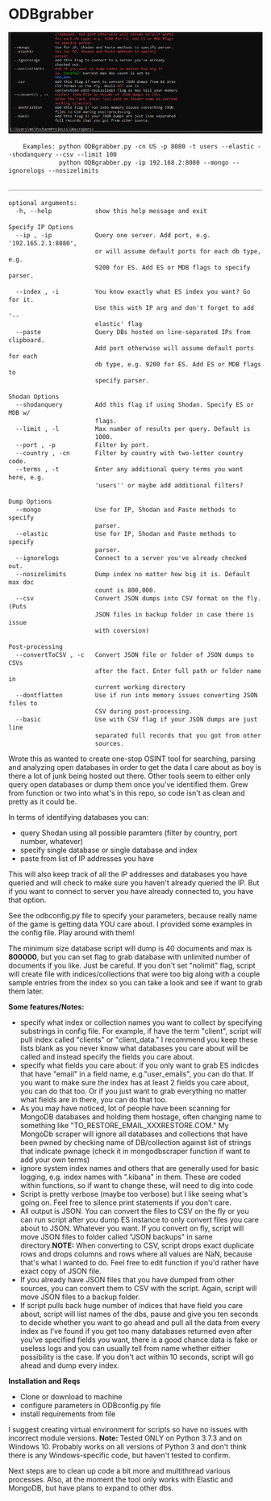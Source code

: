 # ODBgrabber
![](odbdemo2.gif)
```
    Examples: python ODBgrabber.py -cn US -p 8080 -t users --elastic --shodanquery --csv --limit 100
              python ODBgrabber.py -ip 192.168.2:8080 --mongo --ignorelogs --nosizelimits
    _____________________________________________________________________________

optional arguments:
  -h, --help            show this help message and exit

Specify IP Options
  --ip , -ip            Query one server. Add port, e.g. '192.165.2.1:8080',
                        or will assume default ports for each db type, e.g.
                        9200 for ES. Add ES or MDB flags to specify parser.

  --index , -i          You know exactly what ES index you want? Go for it.
                        Use this with IP arg and don't forget to add '--
                        elastic' flag
  --paste               Query DBs hosted on line-separated IPs from clipboard.
                        Add port otherwise will assume default ports for each
                        db type, e.g. 9200 for ES. Add ES or MDB flags to
                        specify parser.

Shodan Options
  --shodanquery         Add this flag if using Shodan. Specify ES or MDB w/
                        flags.
  --limit , -l          Max number of results per query. Default is
                        1000.
  --port , -p           Filter by port.
  --country , -cn       Filter by country with two-letter country code.
  --terms , -t          Enter any additional query terms you want here, e.g.
                        'users'' or maybe add additional filters?

Dump Options
  --mongo               Use for IP, Shodan and Paste methods to specify
                        parser.
  --elastic             Use for IP, Shodan and Paste methods to specify
                        parser.
  --ignorelogs          Connect to a server you've already checked out.
  --nosizelimits        Dump index no matter how big it is. Default max doc
                        count is 800,000.
  --csv                 Convert JSON dumps into CSV format on the fly. (Puts
                        JSON files in backup folder in case there is issue
                        with coversion)

Post-processing
  --convertToCSV , -c   Convert JSON file or folder of JSON dumps to CSVs
                        after the fact. Enter full path or folder name in
                        current working directory
  --dontflatten         Use if run into memory issues converting JSON files to
                        CSV during post-processing.
  --basic               Use with CSV flag if your JSON dumps are just line
                        separated full records that you got from other
                        sources.
 ```
Wrote this as wanted to create one-stop OSINT tool for searching, parsing and analyzing open databases in order to get the data I care about as boy is there a lot of junk being hosted out there. Other tools seem to either only query open databases or dump them once you've identified them. Grew from function or two into what's in this repo, so code isn't as clean and pretty as it could be.

In terms of identifying databases you can:
* query Shodan using all possible paramters (filter by country, port number, whatever)
* specify single database or single database and index
* paste from list of IP addresses you have

This will also keep track of all the IP addresses and databases you have queried and will check to make sure you haven't already queried the IP. But if you want to connect to server you have already connected to, you have that option.

See the odbconfig.py file to specify your parameters, because really name of the game is getting data YOU care about. I provided some examples in the config file. Play around with them!

The minimum size database script will dump is 40 documents and max is <b>800000</b>, but you can set flag to grab database with unlimited number of documents if you like. Just be careful. If you don't set "nolimit" flag, script will create file with indices/collections that were too big along with a couple sample entries from the index so you can take a look and see if want to grab them later.

<b>Some features/Notes:</b>
* specify what index or collection names you want to collect by specifying substrings in config file. For example, if have the term "client", script will pull index called "clients" or "client_data." I recommend you keep these lists blank as you never know what databases you care about will be called and instead specify the fields you care about.
* specify what fields you care about: if you only want to grab ES indicdes that have  "email" in a field name, e.g."user_emails", you can do that. If you want to make sure the index has at least 2 fields you care about, you can do that too. Or if you just want to grab everything no matter what fields are in there, you can do that too.
* As you may have noticed, lot of people have been scanning for MongoDB databases and holding them hostage, often changing name to something like "TO_RESTORE_EMAIL_XXXRESTORE.COM." My MongoDb scraper will ignore all databases and collections that have been pwned by checking name of DB/collection against list of strings that indicate pwnage (check it in mongodbscraper function if want to add your own terms)
* ignore system index names and others that are generally used for basic logging, e.g. index names with ".kibana" in them. These are coded within functions, so if want to change these, will need to dig into code
* Script is pretty verbose (maybe too verbose) but I like seeing what's going on. Feel free to silence print statements if you don't care.
* All output is JSON. You can convert the files to CSV on the fly or you can run script after you dump ES instance to only convert files you care about to JSON. Whatever you want. If you convert on fly, script will move JSON files to folder called "JSON backups" in same directory.<b>NOTE:</b> When converting to CSV, script drops exact duplicate rows and drops columns and rows where all values are NaN, because that's what I wanted to do. Feel free to edit function if you'd rather have exact copy of JSON file. 
* If you already have JSON files that you have dumped from other sources, you can convert them to CSV with the script. Again, script will move JSON files to a backup folder.
* If script pulls back huge number of indices that have field you care about, script will list names of the dbs, pause and give you ten seconds to decide whether you want to go ahead and pull all the data from every index as I've found if you get too many databases returned even after you've specified fields you want, there is a good chance data is fake or useless logs and you can usually tell from name whether either possibility is the case. If you don't act within 10 seconds, script will go ahead and dump every index.

<b>Installation and Reqs</b>
* Clone or download to machine
* configure parameters in ODBconfig.py file
* install requirements from file

I suggest creating virtual environment for scripts so have no issues with incorrect module versions.
<b>Note:</b> Tested ONLY on Python 3.7.3 and on Windows 10. Probably works on all versions of Python 3 and don't think there is any Windows-specific code, but haven't tested to confirm.

Next steps are to clean up code a bit more and multithread various processes.
Also, at the moment the tool only works with Elastic and MongoDB, but have plans to expand to other dbs.
